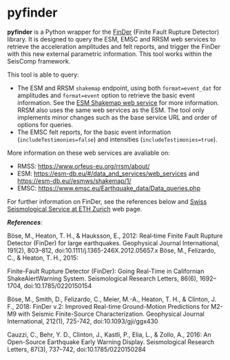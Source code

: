 # pyfinder
**pyfinder** is a Python wrapper for the [FinDer](https://docs.gempa.de/sed-eew/current/base/intro-finder.html#finder) (Finite Fault Rupture Detector) library. It is designed to query the ESM, EMSC and RRSM web services to retrieve the acceleration amplitudes and felt reports, and trigger the FinDer with this new external parametric information. This tool works within the SeisComp framework.

This tool is able to query:
- The ESM and RRSM ```shakemap``` endpoint, using both ```format=event_dat``` for amplitudes and ```format=event``` option to retrieve the basic event information. See the [ESM Shakemap web service](https://esm-db.eu//esmws/shakemap/1/query-options.html) for more information. RRSM also uses the same web services as the ESM. The tool only implements minor changes such as the base service URL and order of options for queries.
- The EMSC felt reports, for the basic event information (```includeTestimonies=false```) and intensities (```includeTestimonies=true```).

More information on these web services are avaliable on:
- RMSS: https://www.orfeus-eu.org/rrsm/about/
- ESM: https://esm-db.eu/#/data_and_services/web_services and https://esm-db.eu//esmws/shakemap/1/
- EMSC: https://www.emsc.eu/Earthquake_data/Data_queries.php

For further information on FinDer, see the references below and [Swiss Seismological Service at ETH Zurich](http://www.seismo.ethz.ch/en/research-and-teaching/products-software/EEW/finite-fault-rupture-detector-finder/) web page.

_**References**:_

Böse, M., Heaton, T. H., & Hauksson, E., 2012: Real‐time Finite Fault Rupture Detector (FinDer) for large earthquakes. Geophysical Journal International, 191(2), 803–812, doi:10.1111/j.1365-246X.2012.05657.x
Böse, M., Felizardo, C., & Heaton, T. H., 2015:

Finite-Fault Rupture Detector (FinDer): Going Real-Time in Californian ShakeAlertWarning System. Seismological Research Letters, 86(6), 1692–1704, doi:10.1785/0220150154

Böse, M., Smith, D., Felizardo, C., Meier, M.-A., Heaton, T. H., & Clinton, J. F., 2018: FinDer v.2: Improved Real-time Ground-Motion Predictions for M2-M9 with Seismic Finite-Source Characterization. Geophysical Journal International, 212(1), 725-742, doi:10.1093/gji/ggx430

Cauzzi, C., Behr, Y. D., Clinton, J., Kastli, P., Elia, L., & Zollo, A., 2016: An Open-Source Earthquake Early Warning Display. Seismological Research Letters, 87(3), 737–742, doi:10.1785/0220150284
